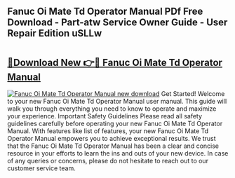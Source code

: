 ## Fanuc Oi Mate Td Operator Manual PDf Free Download - Part-atw Service Owner Guide - User Repair Edition uSLLw

# <h2><a href="http://bc77651.oget.top/?id=Fanuc+Oi+Mate+Td+Operator+Manual">🔗Download New 👉🔴 Fanuc Oi Mate Td Operator Manual</a></h2>

[![Fanuc Oi Mate Td Operator Manual new download](https://i.imgur.com/5g1atiW.png)](http://bc77651.oget.top/?id=Fanuc+Oi+Mate+Td+Operator+Manual)
Get Started! Welcome to your new Fanuc Oi Mate Td Operator Manual user manual. This guide will walk you through everything you need to know to operate and maximize your experience. Important Safety Guidelines Please read all safety guidelines carefully before operating your new Fanuc Oi Mate Td Operator Manual. With features like list of features, your new Fanuc Oi Mate Td Operator Manual empowers you to achieve exceptional results. We trust that the Fanuc Oi Mate Td Operator Manual has been a clear and concise resource in your efforts to learn the ins and outs of your new device. In case of any queries or concerns, please do not hesitate to reach out to our customer service team.
